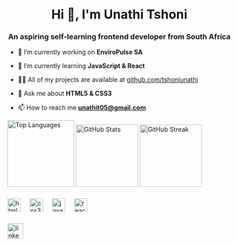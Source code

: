 <!--Level 1: Simple bio and stats-->

<h1 align="center">Hi 👋, I'm Unathi Tshoni</h1>
<h3 align="center">An aspiring self-learning frontend developer from South Africa</h3>

- 🔭 I’m currently working on **EnviroPulse SA**

- 🌱 I’m currently learning **JavaScript & React**

- 👨‍💻 All of my projects are available at [github.com/tshoniunathi](github.com/tshoniunathi)

- 💬 Ask me about **HTML5 & CSS3**

- 📫 How to reach me **unathit05@gmail.com**

<div>
  <img src="https://github-readme-stats.vercel.app/api/top-langs?username=tshoniunathi&show_icons=true&locale=en&layout=compact" height="150" alt="Top Languages" />
  <img src="https://github-readme-stats.vercel.app/api?username=tshoniunathi&show_icons=true&locale=en" height="140" alt="GitHub Stats" />
  <img src="https://github-readme-streak-stats.herokuapp.com/?user=tshoniunathi" height="140" alt="GitHub Streak" />
</div>



###

<div align="left">
  <img src="https://cdn.jsdelivr.net/gh/devicons/devicon/icons/html5/html5-original.svg" height="30" alt="html5 logo"  />
  <img width="12" />
  <img src="https://cdn.jsdelivr.net/gh/devicons/devicon/icons/css3/css3-original.svg" height="30" alt="css3 logo"  />
  <img width="12" />
  <img src="https://cdn.jsdelivr.net/gh/devicons/devicon/icons/javascript/javascript-original.svg" height="30" alt="javascript logo"  />
  <img width="12" />
  <img src="https://cdn.jsdelivr.net/gh/devicons/devicon/icons/react/react-original.svg" height="30" alt="react logo"  />
  <img width="12" />
</div>

###

<div align="left">
  <!-- LinkedIn badge with working external link -->
  <a href="https://www.linkedin.com/in/unathi-a-tshoni/">
    <img src="https://img.shields.io/static/v1?message=LinkedIn&logo=linkedin&label=&color=0077B5&logoColor=white&labelColor=&style=for-the-badge" height="35" alt="linkedin logo" />
  </a>
</div>

###

